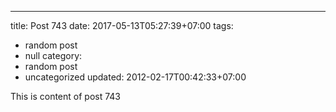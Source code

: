 ---
title: Post 743
date: 2017-05-13T05:27:39+07:00
tags:
  - random post
  - null
category:
  - random post
  - uncategorized
updated: 2012-02-17T00:42:33+07:00

This is content of post 743
